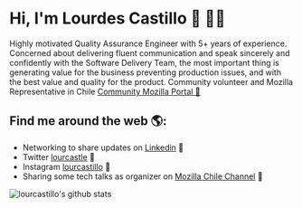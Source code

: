 # Hi, I'm Lourdes Castillo 👋 👩‍💻

Highly motivated Quality Assurance Engineer with 5+ years of experience. Concerned about delivering fluent communication and speak sincerely and confidently with the Software Delivery Team, the most important thing is generating value for the business preventing production issues, and with the best value and quality for the product. Community volunteer and Mozilla Representative in Chile <a href="https://community.mozilla.org/people/lourcastillo/">Community Mozilla Portal 🌟</a>

## Find me around the web 🌎:
- Networking to share updates on <a href="https://www.linkedin.com/in/lourcastillo/">Linkedin</a> 💼
- Twitter <a href="https://www.twitter.com/lourcastle"> lourcastle</a> 💬
- Instagram <a href="https://www.instagram.com/lourcastillo"> lourcastillo</a> 🎀
- Sharing some tech talks as organizer on <a href="https://www.youtube.com/channel/UC8C9tZY8TMiEtXBFLOsJsbA/featured">Mozilla Chile Channel</a> 🔭

![lourcastillo's github stats](https://github-readme-stats.vercel.app/api?username=lour-source&show_icons=true&hide=[%22issues%22])
